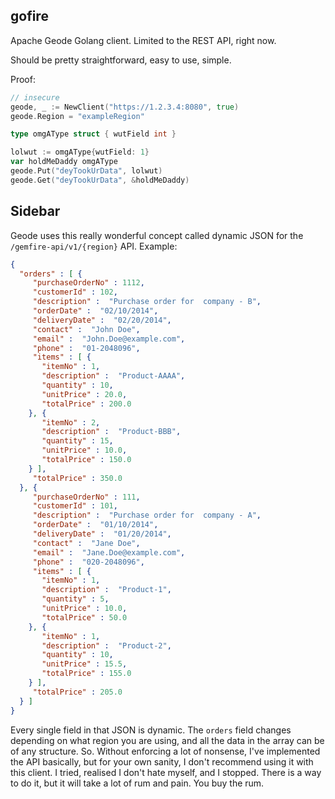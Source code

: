 ## gofire

Apache Geode Golang client. Limited to the REST API, right now.

Should be pretty straightforward, easy to use, simple.

Proof:

```go
// insecure
geode, _ := NewClient("https://1.2.3.4:8080", true)
geode.Region = "exampleRegion"

type omgAType struct { wutField int }

lolwut := omgAType{wutField: 1}
var holdMeDaddy omgAType
geode.Put("deyTookUrData", lolwut)
geode.Get("deyTookUrData", &holdMeDaddy)
```

## Sidebar

Geode uses this really wonderful concept called dynamic JSON for the `/gemfire-api/v1/{region}` API. Example:

```json
{
  "orders" : [ {
     "purchaseOrderNo" : 1112,
     "customerId" : 102,
     "description" :  "Purchase order for  company - B",
     "orderDate" :  "02/10/2014",
     "deliveryDate" :  "02/20/2014",
     "contact" :  "John Doe",
     "email" :  "John.Doe@example.com",
     "phone" :  "01-2048096",
     "items" : [ {
       "itemNo" : 1,
       "description" :  "Product-AAAA",
       "quantity" : 10,
       "unitPrice" : 20.0,
       "totalPrice" : 200.0
    }, {
       "itemNo" : 2,
       "description" :  "Product-BBB",
       "quantity" : 15,
       "unitPrice" : 10.0,
       "totalPrice" : 150.0
    } ],
     "totalPrice" : 350.0
  }, {
     "purchaseOrderNo" : 111,
     "customerId" : 101,
     "description" :  "Purchase order for  company - A",
     "orderDate" :  "01/10/2014",
     "deliveryDate" :  "01/20/2014",
     "contact" :  "Jane Doe",
     "email" :  "Jane.Doe@example.com",
     "phone" :  "020-2048096",
     "items" : [ {
       "itemNo" : 1,
       "description" :  "Product-1",
       "quantity" : 5,
       "unitPrice" : 10.0,
       "totalPrice" : 50.0
    }, {
       "itemNo" : 1,
       "description" :  "Product-2",
       "quantity" : 10,
       "unitPrice" : 15.5,
       "totalPrice" : 155.0
    } ],
     "totalPrice" : 205.0
  } ]
}
```

Every single field in that JSON is dynamic. The `orders` field changes depending on what region you are using, and all the data in the array can be of any structure. So. Without enforcing a lot of nonsense, I've implemented the API basically, but for your own sanity, I don't recommend using it with this client. I tried, realised I don't hate myself, and I stopped. There is a way to do it, but it will take a lot of rum and pain. You buy the rum.